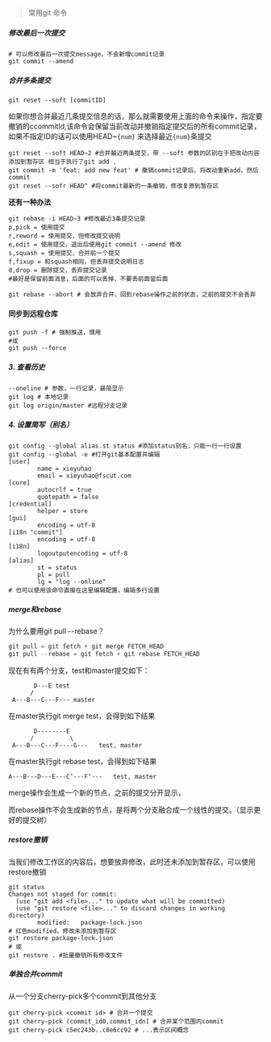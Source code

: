 > 常用git 命令

##### 修改最后一次提交
```shell
# 可以修改最后一次提交message，不会新增commit记录
git commit --amend
```

##### 合并多条提交

```shell
git reset --soft [commitID]
```

如果你想合并最近几条提交信息的话，那么就需要使用上面的命令来操作，指定要撤销的ccommitId,该命令会保留当前改动并撤销指定提交后的所有commit记录，如果不指定ID的话可以使用HEAD~`{num}` 来选择最近`{num}`条提交

```shell
git reset --soft HEAD~2 #合并最近两条提交，带 --soft 参数的区别在于把改动内容添加到暂存区 相当于执行了git add .
git commit -m 'feat: add new feat' # 撤销commit记录后，将改动重新add，然后commit
git reset --sofr HEAD^ #将commit最新的一条撤销，修改复原到暂存区
```

**还有一种办法**

```shell
git rebase -i HEAD~3 #修改最近3条提交记录
p,pick = 使用提交
r,reword = 使用提交，但修改提交说明
e,edit = 使用提交，退出后使用git commit --amend 修改
s,squash = 使用提交，合并前一个提交
f,fixup = 和squash相同，但丢弃提交说明日志
d,drop = 删除提交，丢弃提交记录
#最好是保留前面消息，后面的可以丢掉，不要丢前面留后面

git rebase --abort # 会放弃合并，回到rebase操作之前的状态，之前的提交不会丢弃
```

#### 同步到远程仓库

```shell
git push -f # 强制推送，慎用
#或
git push --force
```

##### 3. 查看历史

```shell
--oneline # 参数，一行记录，最简显示
git log # 本地记录
git log origin/master #远程分支记录
```

##### 4. 设置简写（别名）

```shell
git config --global alias.st status #添加status别名，只能一行一行设置
git config --global -e #打开git基本配置并编辑
[user]
        name = xieyuhao
        email = xieyuhao@fscut.com
[core]
        autocrlf = true
        quotepath = false
[credential]
        helper = store
[gui]
        encoding = utf-8
[i18n "commit"]
        encoding = utf-8
[i18n]
        logoutputencoding = utf-8
[alias]
        st = status
        pl = pull
        lg = "log --online"
# 也可以使用该命令直接在这里编辑配置，编辑多行设置
```

##### merge和rebase

为什么要用git pull --rebase？

```powershell
git pull = git fetch + git merge FETCH_HEAD
git pull --rebase = git fetch + git rebase FETCH_HEAD
```

现在有有两个分支，test和master提交如下：

```shell
       D---E test
      /
 A---B---C---F--- master
```

在master执行git merge test，会得到如下结果

```shell
       D--------E
      /          \
 A---B---C---F----G---   test, master
```

在master执行git rebase test，会得到如下结果

```shell
A---B---D---E---C‘---F‘---   test, master
```

merge操作会生成一个新的节点，之前的提交分开显示，

而rebase操作不会生成新的节点，是将两个分支融合成一个线性的提交。（显示更好的提交树）

##### restore撤销

当我们修改工作区的内容后，想要放弃修改，此时还未添加到暂存区，可以使用restore撤销

```shell
git status
Changes not staged for commit:
  (use "git add <file>..." to update what will be committed)
  (use "git restore <file>..." to discard changes in working directory)
        modified:   package-lock.json
# 红色modified，修改未添加到暂存区
git restore package-lock.json
# 或
git restore . #批量撤销所有修改文件
```

##### 单独合并commit

从一个分支cherry-pick多个commit到其他分支

```shell
git cherry-pick <commit id> # 合并一个提交
git cherry-pick (commit_id0,commit_idn] # 合并某个范围内commit
git cherry-pick c5ec243b..c8e6cc92 # ...表示区间概念
```

